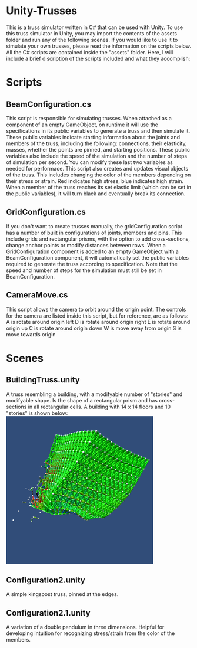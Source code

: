 # Unity-Trusses
This is a truss simulator written in C# that can be used with Unity. To use this truss simulator in Unity, you may import the contents of the assets folder and run any of the following scenes. If you would like to use it to simulate your own trusses, please read the information on the scripts below.
All the C# scripts are contained inside the "assets" folder. Here, I will include a brief discription of the scripts included and what they accomplish:
# Scripts
## BeamConfiguration.cs
This script is responsible for simulating trusses. When attached as a component of an empty GameObject, on runtime it will use the specifications in its public variables to generate a truss and then simulate it. These public variables indicate starting information about the joints and members of the truss, including the following: connections, their elasticity, masses, whether the points are pinned, and starting positions. These public variables also include the speed of the simulation and the number of steps of simulation per second. You can modify these last two variables as needed for performace.
This script also creates and updates visual objects of the truss. This includes changing the color of the members depending on their stress or strain. Red indicates high stress, blue indicates high strain. When a member of the truss reaches its set elastic limit (which can be set in the public variables), it will turn black and eventually break its connection. 
## GridConfiguration.cs
If you don't want to create trusses manually, the gridConfiguration script has a number of built in configurations of joints, members and pins. This include grids and rectangular prisms, with the option to add cross-sections, change anchor points or modify distances between rows. When a GridConfiguration component is added to an empty GameObject with a BeamConfiguration component, it will automatically set the public variables required to generate the truss according to specification. Note that the speed and number of steps for the simulation must still be set in BeamConfiguration. 
## CameraMove.cs
This script allows the camera to orbit around the origin point. The controls for the camera are listed inside this script, but for reference, are as follows:
A is rotate around origin left
D is rotate around origin right
E is rotate around origin up
C is rotate around origin down
W is move away from origin
S is move towards origin

# Scenes
## BuildingTruss.unity
A truss resembling a building, with a modifyable number of "stories" and modifyable shape. Is the shape of a rectangular prism and has cross-sections in all rectangular cells. A building with 14 x 14 floors and 10 "stories" is shown below:
![BuildingTruss](https://github.com/Hunter314/unity-trusses/blob/master/Truss.png?raw=true)
## Configuration2.unity
A simple kingspost truss, pinned at the edges.
## Configuration2.1.unity
A variation of a double pendulum in three dimensions. Helpful for developing intuition for recognizing stress/strain from the color of the members.


